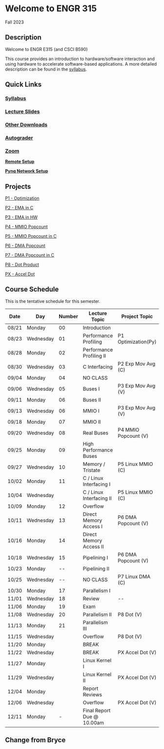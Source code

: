# Welcome to ENGR 315 

Fall 2023

## Description 

Welcome to ENGR E315 (and CSCI B590)

This course provides an introduction to hardware/software interaction and using
hardware to accelerate software-based
applications. A more detailed description can be found in the
[syllabus](syllabus).

## Quick Links

### [Syllabus](syllabus.md)

### [Lecture Slides](https://github.com/engr315/lecture_slides) 

### [Other Downloads](https://github.com/Engr315/downloads) 

### [Autograder](https://autograder.luddy.indiana.edu)

<!-- ### [Slack](https:///e315-fall2022.slack.com)  -->

### [Zoom](https://iu.zoom.us/j/82546848629)

**[Remote Setup](https://uisapp2.iu.edu/confluence-prd/pages/viewpage.action?pageId=280461906)**

**[Pynq Network Setup](https://docs.google.com/document/d/1i-IbmVQ2isauEg50CN2s8E3xESR1mAaM4FTGclJopJ0)**

## Projects

[P1 -
Optimization](https://docs.google.com/document/d/105JyX49O5bt4fwf8lDtwJeOk-tv2ZoSdRi1HCloXQ2M)

<!-- https://docs.google.com/document/d/1-CCQA5W3WXCne4WsE9izRG_VA8rVle_d_RgO6UVfJ-Y -->

[P2 - EMA in C](https://docs.google.com/document/d/1cfBDzoIlD9y3EHx-0Q9YKQ-T1hPvglZrRkxLdxBoPe4)

[P3 - EMA in HW](https://docs.google.com/document/d/1U6MN45r_esy1MUt8zoRSsgUC54HM9TFWiHajOWfyus4)

[P4 - MMIO Popcount](https://docs.google.com/document/d/1wziNgmpn2tVlY3KJ_S0K1H8Fy0uqwUYXsahNDnxYBY0)

[P5 - MMIO Popcount in C](https://docs.google.com/document/d/1jg8RsI7jDrboQLwvzRQ8uWffIeV_ha4-RNPDwvikyxs)

[P6 - DMA Popcount](
https://docs.google.com/document/d/1u5RHWupwQOmu_8SVDFzPE2HH5vzACUf5E6XRroKZ6-M)


[P7 - DMA Popcount in C](
https://docs.google.com/document/d/1No0ThJH7IQrEZT4aiclMCTAKm2VETctFjFmX-5vdYks)

[P8 - Dot Product
](https://docs.google.com/document/d/1-7P4MVqkqgErGTgZFTI5RU-Xp4UcxNxZrqHNL3SwFu0)

[PX - Accel Dot
](https://docs.google.com/document/d/1o2O131Urwfu3FUcAc2eNOvgz_DdiyA4J3IQlRAeDowk)

<!-- 
SP'2021
[P2 - Correlation](https://docs.google.com/document/d/1OnPW7GvSvcdtVuDCgDzKF1uvwplZkn-wKnNfx14_LTQ)

SP'2020
[P1 - Blinking LEDs](https://docs.google.com/document/d/1WEp6INc_Z_96oKV1LKEZmKhYWgL1gWm5W6eo9B1y3hA)
[P2 - Mega Multiply](https://docs.google.com/document/d/1f7u7QJJ32AM1liW9sximbdjBCLsJNu3DhcO3tE-Fcyc)
[P3 - Exp. Moving Average](https://docs.google.com/document/d/1e9pKW8jmkTzBqklJmH242OeL7Ld5hEkfb25EU77XLDM)
[P4 - Bitcounting](https://docs.google.com/document/d/1RNPc4r2bKhwEj0n96p_kqQbENdzikBAGi6dRorFOlvU)
[PX - Accelerating Machine Learning](https://docs.google.com/document/d/1UphnXadOCnuIDnqv7KrRn8DV3CH7Q90x0BT59jAW-FI) 
-->

## Course Schedule

This is the tentative schedule for this semester.
                                                        
|  Date  |   Day     | Number| Lecture Topic             |  Project Topic        | 
|  --    |  -----    | --    |  -----                    |     -----             | 
| 08/21  | Monday    | 00    | Introduction              |                       |
| 08/23  | Wednesday | 01    | Performance Profiling     | P1 Optimization(Py)   |
| 08/28  | Monday    | 02    | Performance Profiling II  |                       |
| 08/30  | Wednesday | 03    | C Interfacing             | P2 Exp Mov Avg (C)    | 
| 09/04  | Monday    | 04    | NO CLASS                  |                       |
| 09/06  | Wednesday | 05    | Buses I                   | P3 Exp Mov Avg (V)    |
| 09/11  | Monday    | 06    | Buses II                  |                       |
| 09/13  | Wednesday | 06    | MMIO I                    | P3 Exp Mov Avg (V)    |
| 09/18  | Monday    | 07    | MMIO II                   |                       |
| 09/20  | Wednesday | 08    | Real Buses                | P4 MMIO Popcount (V)  |
| 09/25  | Monday    | 09    | High Performance Buses    |                       |   
| 09/27  | Wednesday | 10    | Memory / Tristate         | P5 Linux MMIO (C)     |
| 10/02  | Monday    | 11    | C / Linux Interfacing I   |                       |
| 10/04  | Wednesday |       | C / Linux Interfacing II  | P5 Linux MMIO (C)     |
| 10/09  | Monday    | 12    | Overflow                  |                       |
| 10/11  | Wednesday | 13    | Direct Memory Access I    | P6 DMA Popcount (V)   |
| 10/16  | Monday    | 14    | Direct Memory Access II   |                       |    
| 10/18  | Wednesday | 15    | Pipelining I              | P6 DMA Popcount (V)   |
| 10/23  | Monday    | --    | Pipelining II             |                       |
| 10/25  | Wednesday | --    | NO CLASS                  | P7 Linux DMA (C)      |
| 10/30  | Monday    | 17    | Parallelism I             |                       |
| 11/01  | Wednesday | 18    | Review                    | --                    |
| 11/06  | Monday    | 19    | Exam                      |                       |
| 11/08  | Wednesday | 20    | Parallelism II            | P8 Dot (V)            |
| 11/13  | Monday    | 21    | Parallelism III           |                       |
| 11/15  | Wednesday |       | Overflow                  | P8 Dot (V)            |
| 11/20  | Monday    |       | BREAK                     |                       |
| 11/22  | Wednesday |       | BREAK                     | PX Accel Dot (V)      |
| 11/27  | Monday    |       | Linux Kernel I            |                       |
| 11/29  | Wednesday |       | Linux Kernel II           | PX Accel Dot (V)      | 
| 12/04  | Monday    |       | Report Reviews            |                       | 
| 12/06  | Wednesday |       | Overflow                  | PX Accel Dot (V)      |
| 12/11  | Monday    | -     | Final Report Due @ 10.00am|                       | 

## Change from Bryce